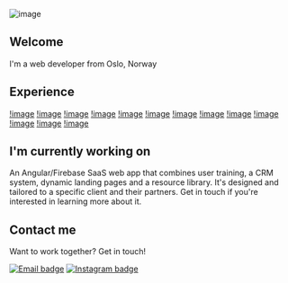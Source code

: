 ![image](../assets/banner.png)

## Welcome
I'm a web developer from Oslo, Norway

## Experience
[!image](https://shields.io/badge/-HTML5-gray?logo=html5&style=for-the-badge)
[!image](https://shields.io/badge/-JS-gray?logo=javascript&style=for-the-badge)
[!image](https://shields.io/badge/-TypeScript-gray?logo=typescript&style=for-the-badge)
[!image](https://shields.io/badge/-CSS3-gray?logo=css3&style=for-the-badge)
[!image](https://shields.io/badge/-Sass-gray?logo=sass&style=for-the-badge)
[!image](https://shields.io/badge/-Angular-gray?logo=angular&style=for-the-badge)
[!image](https://shields.io/badge/-Firebase-gray?logo=firebase&style=for-the-badge)
[!image](https://shields.io/badge/-RxJs-gray?logo=rxjs&style=for-the-badge)
[!image](https://shields.io/badge/-React-gray?logo=react&style=for-the-badge)
[!image](https://shields.io/badge/-WordPress-gray?logo=wordpress&style=for-the-badge)
[!image](https://shields.io/badge/-GraphQL-gray?logo=graphql&style=for-the-badge)
[!image](https://shields.io/badge/-Node.js-gray?logo=node.js&style=for-the-badge)
[!image](https://shields.io/badge/-NPM-gray?logo=npm&style=for-the-badge)

## I'm currently working on
An Angular/Firebase SaaS web app that combines user training, a CRM system, dynamic landing pages and a resource library. It's designed and tailored to a specific client and their partners. Get in touch if you're interested in learning more about it.

## Contact me
Want to work together? Get in touch!

[![Email badge](https://shields.io/badge/-Email-white?logo=gmail)](mailto:mikkel@cleverly.no)
[![Instagram badge](https://shields.io/badge/-Instagram-white?logo=instagram)](https://instagram.com/mikkelsen.oo)
